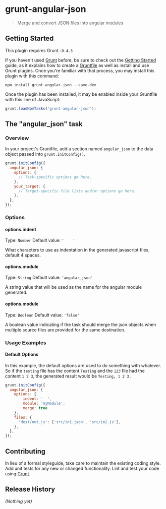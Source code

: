 # grunt-angular-json

> Merge and convert JSON files into angular modules

## Getting Started
This plugin requires Grunt `~0.4.5`

If you haven't used [Grunt](http://gruntjs.com/) before, be sure to check out the [Getting Started](http://gruntjs.com/getting-started) guide, as it explains how to create a [Gruntfile](http://gruntjs.com/sample-gruntfile) as well as install and use Grunt plugins. Once you're familiar with that process, you may install this plugin with this command:

```shell
npm install grunt-angular-json --save-dev
```

Once the plugin has been installed, it may be enabled inside your Gruntfile with this line of JavaScript:

```js
grunt.loadNpmTasks('grunt-angular-json');
```

## The "angular_json" task

### Overview
In your project's Gruntfile, add a section named `angular_json` to the data object passed into `grunt.initConfig()`.

```js
grunt.initConfig({
  angular_json: {
    options: {
      // Task-specific options go here.
    },
    your_target: {
      // Target-specific file lists and/or options go here.
    },
  },
});
```

### Options

#### options.indent
Type: `Number`
Default value: `'    '`

What characters to use as indentation in the generated javascript files, default 4 spaces.

#### options.module
Type: `String`
Default value: `'angular_json'`

A string value that will be used as the name for the angular module generated.

#### options.module
Type: `Boolean`
Default value: `'false'`

A boolean value indicating if the task should merge the json objects when multiple source files
are provided for the same destination.

### Usage Examples

#### Default Options
In this example, the default options are used to do something with whatever. So if the `testing` file has the content `Testing` and the `123` file had the content `1 2 3`, the generated result would be `Testing, 1 2 3.`

```js
grunt.initConfig({
  angular_json: {
    options: {
        indent: '  ',
        module: 'myModule',
        merge: true
    },
    files: {
      'dest/out.js': ['src/in1.json', 'src/in2.js'],
    },
  },
});
```

## Contributing
In lieu of a formal styleguide, take care to maintain the existing coding style. Add unit tests for any new or changed functionality. Lint and test your code using [Grunt](http://gruntjs.com/).

## Release History
_(Nothing yet)_
